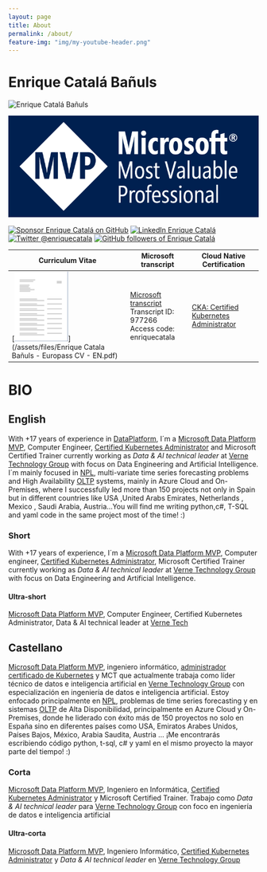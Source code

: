```yaml
---
layout: page
title: About
permalink: /about/
feature-img: "img/my-youtube-header.png"
---
```


# Enrique Catalá Bañuls

<img class="img-valign" src="https://enriquecatala.com/img/enrique.jpg" alt="Enrique Catalá Bañuls"  height="250px" width="250px" />

[![MVP](img/icons/MVP_Logo_horizontal.png)](https://mvp.microsoft.com/es-es/PublicProfile/5000312?fullName=Enrique%20Catala)

<div class="social_links">
    <a href="https://github.com/sponsors/enriquecatala" target="_blank"><img src="https://img.shields.io/badge/GitHub_Sponsors--_.svg?style=flat-square&logo=github&logoColor=EA4AAA" alt="Sponsor Enrique Catalá on GitHub" height=24></a>    
    <a href="https://www.linkedin.com/in/enriquecatala" target="_blank"><img src="https://img.shields.io/badge/LinkedIn--_.svg?style=flat-square&logo=linkedin" alt="LinkedIn Enrique Catalá" height=24></a>
    <a href="https://twitter.com/enriquecatala" target="_blank"><img src="https://img.shields.io/twitter/follow/enriquecatala?color=blue&label=twitter&style=flat-square" alt="Twitter @enriquecatala" height=24></a>    
    <a href="https://github.com/enriquecatala" target="_blank"><img  src="https://img.shields.io/github/followers/enriquecatala?label=GitHub&style=-square" alt="GitHub followers of Enrique Catalá" height=24></a>
    <script src="https://apis.google.com/js/platform.js"></script><div class="g-ytsubscribe" data-channelid="UCYboHnN6tvFfHqPWZWY82AQ" data-layout="default" data-count="default"></div>
</div>  

| Curriculum Vitae | Microsoft transcript | Cloud Native Certification |
|-----------------|-----------------|-----------------|
| [![Download Curriculum Vitae Enrique Catalá Bañuls](/img/icons/transcript.png)](/assets/files/Enrique Catala Bañuls - Europass CV - EN.pdf)           | [Microsoft transcript](https://mcp.microsoft.com/Anonymous/Transcript/Validate) <br> Transcript ID: 977266<br> Access code: enriquecatala  | [CKA: Certified Kubernetes Administrator](https://www.youracclaim.com/badges/0b17b446-3e58-4d13-aa0b-ded041a9260a/public_url) |


# BIO

## English

With +17 years of experience in [DataPlatform](https://en.wikipedia.org/wiki/Data_management_platform), I´m a [Microsoft Data Platform MVP](http://mvp.microsoft.com/es-es/mvp/Enrique%20Catala-5000312), Computer Engineer, [Certified Kubernetes Administrator](https://www.youracclaim.com/badges/0b17b446-3e58-4d13-aa0b-ded041a9260a/public_url) and Microsoft Certified Trainer currently working as _Data & AI technical leader_ at [Verne Technology Group](https://www.vernegroup.com/vernetech/) with focus on Data Engineering and Artificial Intelligence. I´m mainly focused in [NPL](https://en.wikipedia.org/wiki/Natural_language_processing), multi-variate time series forecasting problems and High Availability [OLTP](https://es.wikipedia.org/wiki/OLTP) systems, mainly in Azure Cloud and On-Premises, where I successfully led more than 150 projects not only in Spain but in different countries like USA ,United Arabs Emirates, Netherlands , Mexico , Saudi Arabia, Austria...You will find me writing python,c#, T-SQL and yaml code in the same project most of the time! :)

### Short

With +17 years of experience, I´m a [Microsoft Data Platform MVP](http://mvp.microsoft.com/es-es/mvp/Enrique%20Catala-5000312), Computer engineer, [Certified Kubernetes Administrator](https://www.youracclaim.com/badges/0b17b446-3e58-4d13-aa0b-ded041a9260a/public_url), Microsoft Certified Trainer currently working as _Data & AI technical leader_ at [Verne Technology Group](https://www.vernegroup.com/vernetech/) with focus on Data Engineering and Artificial Intelligence.

#### Ultra-short

[Microsoft Data Platform MVP](http://mvp.microsoft.com/es-es/mvp/Enrique%20Catala-5000312), Computer Engineer, Certified Kubernetes Administrator, Data & AI technical leader at [Verne Tech](https://www.vernegroup.com/vernetech)

## Castellano

[Microsoft Data Platform MVP](http://mvp.microsoft.com/es-es/mvp/Enrique%20Catala-5000312), ingeniero informático, [administrador certificado de Kubernetes](https://www.youracclaim.com/badges/0b17b446-3e58-4d13-aa0b-ded041a9260a/public_url) y MCT que actualmente trabaja como líder técnico de datos e inteligencia artificial en [Verne Technology Group](https://www.vernegroup.com/vernetech/) con especialización en ingeniería de datos e inteligencia artificial. Estoy enfocado principalmente en [NPL](https://en.wikipedia.org/wiki/Natural_language_processing), problemas de time series forecasting y en sistemas [OLTP](https://es.wikipedia.org/wiki/OLTP) de Alta Disponibilidad, principalmente en Azure Cloud y On-Premises, donde he liderado con éxito más de 150 proyectos no solo en España sino en diferentes países como USA, Emiratos Arabes Unidos, Países Bajos, México, Arabia Saudita, Austria ... ¡Me encontrarás escribiendo código python, t-sql, c# y yaml en el mismo proyecto la mayor parte del tiempo! :)

### Corta

[Microsoft Data Platform MVP](http://mvp.microsoft.com/es-es/mvp/Enrique%20Catala-5000312), Ingeniero en Informática, [Certified Kubernetes Administrator](https://www.youracclaim.com/badges/0b17b446-3e58-4d13-aa0b-ded041a9260a/public_url) y Microsoft Certified Trainer. Trabajo como _Data & AI technical leader_ para [Verne Technology Group](https://www.vernegroup.com/vernetech/) con foco en ingeniería de datos e inteligencia artificial

#### Ultra-corta

[Microsoft Data Platform MVP](http://mvp.microsoft.com/es-es/mvp/Enrique%20Catala-5000312), Ingeniero Informático, [Certified Kubernetes Administrator](https://www.youracclaim.com/badges/0b17b446-3e58-4d13-aa0b-ded041a9260a/public_url) y _Data & AI technical leader_ en [Verne Technology Group](https://www.vernegroup.com/vernetech)

